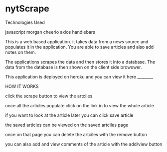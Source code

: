 # nytScrape


Technologies Used

javascript
morgan
cheerio
axios
handlebars


This is a web based application. it takes data from a news source and populates it in the application. You are able to save articles and also add notes on them. 

The applications scrapes the data and then stores it into a database. The data from the database is then shown on the client side browswer. 

This application is deployed on heroku and you can view it here ________


HOW IT WORKS

click the scrape button to view the artciles

once all the articles populate click on the link in to view the whole article

if you want to look at the article later you can click save article

the saved articles can be viewed on the saved artciles page

once on that page you can delete the artciles with the remove button

you can also add and view comments of the article with the add/view button 
